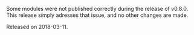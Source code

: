 Some modules were not published correctly during the release of v0.8.0.  
This release simply adresses that issue, and no other changes are made.

Released on 2018-03-11.
